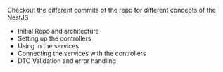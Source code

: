 Checkout the different commits of the repo 
for different concepts of the NestJS

- Initial Repo and architecture 
- Setting up the controllers
- Using in the services
- Connecting the services with the controllers 
- DTO Validation and error handling 